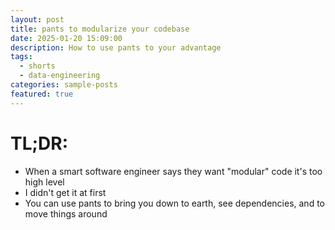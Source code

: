 ```yaml
---
layout: post
title: pants to modularize your codebase
date: 2025-01-20 15:09:00
description: How to use pants to your advantage
tags:
  - shorts
  - data-engineering
categories: sample-posts
featured: true
---
```

# TL;DR: 

- When a smart software engineer says they want "modular" code it's too high level
- I didn't get it at first
- You can use pants to bring you down to earth, see dependencies, and to move things around

